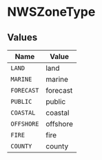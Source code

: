 # NWSZoneType


## Values

| Name       | Value      |
| ---------- | ---------- |
| `LAND`     | land       |
| `MARINE`   | marine     |
| `FORECAST` | forecast   |
| `PUBLIC`   | public     |
| `COASTAL`  | coastal    |
| `OFFSHORE` | offshore   |
| `FIRE`     | fire       |
| `COUNTY`   | county     |